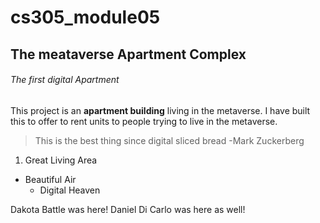 # cs305_module05
## The meataverse Apartment Complex
###### The first digital Apartment


This project is an **apartment building** living in the metaverse. I have built this to offer to rent units to people trying to live in the metaverse. 
>This is the best thing since digital sliced bread
> -Mark Zuckerberg
1. Great Living Area
  - Beautiful Air
    - Digital Heaven

Dakota Battle was here!
Daniel Di Carlo was here as well!
